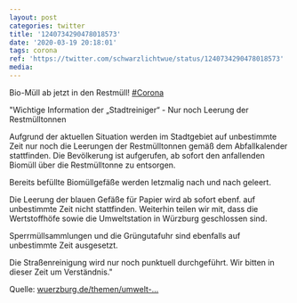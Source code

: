 ```yaml
---
layout: post
categories: twitter
title: '1240734290478018573'
date: '2020-03-19 20:18:01'
tags: corona
ref: 'https://twitter.com/schwarzlichtwue/status/1240734290478018573'
media:
---
```

Bio-Müll ab jetzt in den Restmüll! [#Corona](/t/corona) 

"Wichtige Information der „Stadtreiniger“ - Nur noch Leerung der Restmülltonnen



Aufgrund der aktuellen Situation werden im Stadtgebiet auf unbestimmte Zeit nur noch die Leerungen der Restmülltonnen gemäß dem Abfallkalender stattfinden. 
Die Bevölkerung ist aufgerufen, ab sofort den anfallenden Biomüll über die Restmülltonne zu entsorgen.



Bereits befüllte Biomüllgefäße werden letzmalig nach und nach geleert.



Die Leerung der blauen Gefäße für Papier wird ab sofort ebenf. auf unbestimmte Zeit nicht stattfinden. 
Weiterhin teilen wir mit, dass die Wertstoffhöfe sowie die Umweltstation in Würzburg geschlossen sind.



Sperrmüllsammlungen und die Grüngutafuhr sind ebenfalls auf unbestimmte Zeit ausgesetzt.



Die Straßenreinigung wird nur noch punktuell durchgeführt. 
Wir bitten in dieser Zeit um Verständnis."



Quelle: [wuerzburg.de/themen/umwelt-…](https://www.wuerzburg.de/themen/umwelt-verkehr/vorsorge-entsorgung/termine--news/525718.Wichtige-Information-der-8222Stadtreiniger8220---Nur-noch-Leerung-der-Restmuelltonnen.html) 